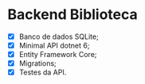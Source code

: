# Backend Biblioteca

- [x] Banco de dados SQLite;
- [x] Minimal API dotnet 6;
- [x] Entity Framework Core;
- [x] Migrations;
- [x] Testes da API.
